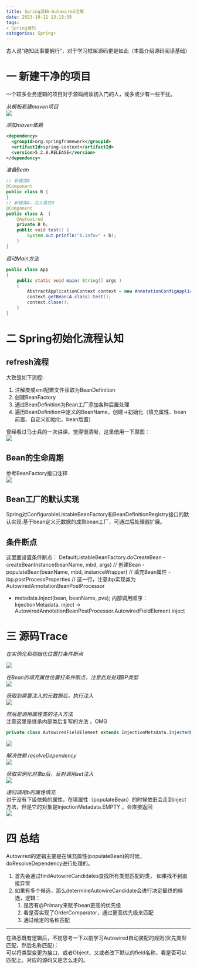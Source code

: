 ```yaml
---
title: Spring源码-Autowired注解
date: 2023-10-11 13:19:59
tags: 
- Spring源码
categories: Spring+
---
```

古人说“绝知此事要躬行”，对于学习框架源码更是如此（本篇介绍源码阅读基础）
<!--more-->

# 一 新建干净的项目
一个较多业务逻辑的项目对于源码阅读初入门的人，或多或少有一些干扰。  

*从模板新建maven项目*    
![](/images/Autowired1.png)

*添加maven依赖*
``` xml
<dependency>
  <groupId>org.springframework</groupId>
  <artifactId>spring-context</artifactId>
  <version>5.2.8.RELEASE</version>
</dependency>
```

*准备Bean*
``` java
// 新建类B
@Component
public class B {
}
// 新建类A，注入属性B
@Component
public class A  {
    @Autowired
    private B b;
    public void test() {
        System.out.println("b.info=" + b);
    }
}
```

*启动Main方法*
``` java
public class App 
{
    public static void main( String[] args )
    {
        AbstractApplicationContext context = new AnnotationConfigApplicationContext("org.example");
        context.getBean(A.class).test();
        context.close();
    }
}
```

# 二 Spring初始化流程认知  

## refresh流程
大致是如下流程:  
1. 注解类或xml配置文件读取为BeanDefinition
2. 创建BeanFactory
3. 通过BeanDefinition为Bean工厂添加各种后置处理
4. 遍历BeanDefinition中定义的BeanName，创建->初始化（填充属性、bean前置、自定义初始化、bean后置）  

曾经看过马士兵的一次讲课，觉得很清晰，这里借用一下原图：  
![](/images/Autowired2.png)

## Bean的生命周期  
参考BeanFactory接口注释  
![](/images/Autowired3.png)

## Bean工厂的默认实现  

Spring对ConfigurableListableBeanFactory和BeanDefinitionRegistry接口的默认实现:基于bean定义元数据的成熟bean工厂，可通过后处理器扩展。  

## 条件断点  
这里面设置条件断点：
DefaultListableBeanFactory.doCreateBean
    - createBeanInstance(beanName, mbd, args) // 创建Bean
    - populateBean(beanName, mbd, instanceWrapper) // 填充Bean属性
    	-  ibp.postProcessProperties  // 这一行，注意ibp实现类为AutowiredAnnotationBeanPostProcessor
  - metadata.inject(bean, beanName, pvs);
内部调用顺序：
  InjectionMetadata. inject -> AutowiredAnnotationBeanPostProcessor.AutowiredFieldElement.inject


  # 三 源码Trace  

*在实例化和初始化位置打条件断点*  

![](/images/Autowired4.png)  
  
*在Bean的填充属性位置打条件断点，注意此处处理BP类型*  
![](/images/Autowired5.png) 

*获取到需要注入的元数据后，执行注入*  
![](/images/Autowired6.png) 


*然后是调用属性类的注入方法*  
注意这里是继承内部类后复写的方法 ，OMG
``` java
private class AutowiredFieldElement extends InjectionMetadata.InjectedElement
``` 
![](/images/Autowired7.png) 


*解决依赖 resolveDependency*  
![](/images/Autowired8.png)

*获取实例化对象b后，反射调用set注入*  
![](/images/Autowired9.png)


*递归调用b的属性填充*  
对于没有下级依赖的属性，在填属性（populateBean）的时候依旧会走到inject方法，但是它的对象是InjectionMetadata.EMPTY ，会直接返回  
![](/images/Autowired10.png)

# 四 总结  

Autowired的逻辑主要是在填充属性(populateBean)的时候，doResolveDependency进行处理的。  
1. 首先会通过findAutowireCandidates查找所有类型匹配的类， 如果找不到直接异常  
2. 如果有多个候选，那么determineAutowireCandidate会进行决定最终的候选，逻辑：
    1. 是否有@Primary来赋予bean更高的优先级
    2. 看是否实现了OrderComparator，通过更高优先级来匹配
    3. 通过给定的名称匹配  

--- 
在熟悉既有逻辑后，不妨思考一下以前学习Autowired自动装配的规则(优先类型匹配，然后名称匹配)：  
可以将类型变更为接口，或者Object，又或者改下默认的field名称，看是否可以匹配上。对应的源码又是怎么走的。  
